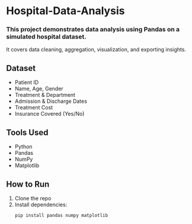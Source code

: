 # Hospital-Data-Analysis

### This project demonstrates **data analysis using Pandas** on a simulated hospital dataset.  
It covers data cleaning, aggregation, visualization, and exporting insights. 

## Dataset  
- Patient ID  
- Name, Age, Gender  
- Treatment & Department  
- Admission & Discharge Dates  
- Treatment Cost  
- Insurance Covered (Yes/No)

##  Tools Used  
- Python  
- Pandas  
- NumPy  
- Matplotlib  

## How to Run  
1. Clone the repo  
2. Install dependencies:  
   ```bash
   pip install pandas numpy matplotlib
